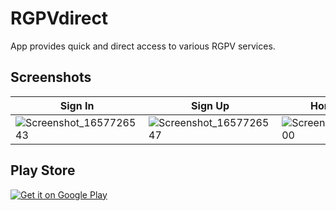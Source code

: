 # RGPVdirect

App provides quick and direct access to various RGPV services.

## Screenshots

|    Sign In    |    Sign Up    |  Home Screen  |    WebView    | CGPA Calculator |
| ------------- | ------------- | ------------- | ------------- | ------------- |
| ![Screenshot_1657726543](https://user-images.githubusercontent.com/40023090/178800853-573cf907-badc-4bf9-bfb5-7b4758c1b05e.png)  | ![Screenshot_1657726547](https://user-images.githubusercontent.com/40023090/178800867-f2cb4943-e0fa-4e05-af70-ab2f90d41aae.png)  |  ![Screenshot_1657726600](https://user-images.githubusercontent.com/40023090/178800912-d919efc5-95ad-4694-b92b-6e8456a64797.png) | ![Screenshot_1657726669](https://user-images.githubusercontent.com/40023090/178800934-fc4f233b-eea6-4beb-8092-3617f8ec8ceb.png) | ![Screenshot_1657727303](https://user-images.githubusercontent.com/40023090/178800951-04ce7de7-5078-4d54-bf9b-33c2e4267c15.png) |

## Play Store
<a href='https://play.google.com/store/apps/details?id=tech.dresolution.rgpv_direct&pcampaignid=pcampaignidMKT-Other-global-all-co-prtnr-py-PartBadge-Mar2515-1'><img alt='Get it on Google Play' src='https://play.google.com/intl/en_us/badges/static/images/badges/en_badge_web_generic.png'/></a>
